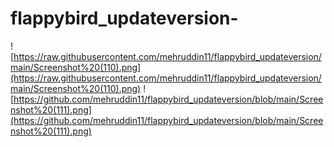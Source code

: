 # flappybird_updateversion-
![https://raw.githubusercontent.com/mehruddin11/flappybird_updateversion/main/Screenshot%20(110).png](https://raw.githubusercontent.com/mehruddin11/flappybird_updateversion/main/Screenshot%20(110).png)
![https://github.com/mehruddin11/flappybird_updateversion/blob/main/Screenshot%20(111).png](https://github.com/mehruddin11/flappybird_updateversion/blob/main/Screenshot%20(111).png)
